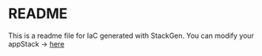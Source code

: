 # README
This is a readme file for IaC generated with StackGen.
You can modify your appStack -> [here](http://main.dev.stackgen.com/appstacks/8cce4c2c-ddb9-4236-9876-ce80a94cea78)
